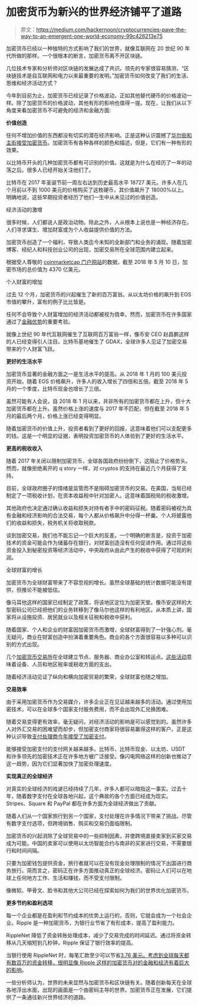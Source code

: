 # 加密货币为新兴的世界经济铺平了道路

> 原文：<https://medium.com/hackernoon/cryptocurrencies-pave-the-way-to-an-emergent-one-world-economy-99c426213e75>

加密货币已经以一种独特的方式影响了我们的世界，就像互联网在 20 世纪 90 年代所做的那样。一个很根本的断言，加密货币离不开区块链。

几位技术专家和分析师对区块链的发展达成了共识。领先的专家很容易猜测，“区块链技术是自互联网和电力以来最重要的发明。”加密货币如何改变了我们的生活、思维和经济活动方式？

今年到目前为止，加密货币已经记录了价格波动，正如其他替代硬币的价格波动一样。除了加密货币的价格波动，其他有形的影响也值得一提。现在，让我们从以下角度来看加密货币不可避免的经济和金融方面:

**价值创造**

任何不增加价值的东西都没有切实的潜在经济影响。正是这种认识震撼了[华尔街和主街接受加密货币](http://www.businessinsider.com/soros-fund-venrock-embracing-bitcoin-2018-4?IR=T)。加密货币有各种各样的颜色和描述，但是，它们有一种有形的效果。

以比特币开头的几种加密货币都有可识别的价值。这就是为什么在经历了一年的动荡之后。很多人已经开始关注他们了。

比特币在 2017 年圣诞节前一周左右达到历史最高水平 18727 美元。许多人在几个月前以不到 1000 美元的价格购买了这枚硬币，其价值飙升了 18000%以上。明确地说，这些早期投资者经历了他们一生中从未见过的价值创造。

经济活动的激增

很多时候，人们都说人是政治动物。除此之外，人从根本上说也是一种经济存在。人们寻求谋生、增加财富或为个人收益提供价值的方法。

加密货币创造了一个福利，导致人类迄今未知的全新部门和业务的涌现。随着加密博客、经纪人和科技创业公司的出现，加密交易所在全球范围内建立起来。

根据受人尊敬的 [coinmarketcap 门户网站](https://coinmarketcap.com/charts/)的数据，截至 2018 年 5 月 10 日，加密市场的总价值为 4370 亿美元。

个人财富的增加

过去 12 个月，加密货币的兴起催生了新的百万富翁。从以太坊价格的飙升到 EOS 市值的攀升，富有的例子比比皆是。

任何不会导致个人财富增加的经济活动都被视为侥幸。然而，加密货币在许多国家通过了[金融优势](https://www.ft.com/content/d0df4322-1559-11e8-9c33-02f893d608c2)的重要考验。

就像上世纪 90 年代互联网催生了互联网百万富翁一样，像币安 CEO 赵昌鹏这样的人已经变得引人注目。比特币基地催生了 GDAX，全球许多人见证了加密交易带来的个人财富飞跃。

**更好的生活水平**

加密货币显著的金融方面之一是生活水平的提高。从 2018 年 1 月的 100 美元投资开始，随着 EOS 价格飙升，许多人的收入增长了四倍和五倍。截至 2018 年 5 月的一个季度，比特币现金也增长了三倍。

虽然可能有人会说，自 2018 年 1 月以来，并非所有的加密货币都在上升，但十大加密货币都在上升。虽然价格上涨的速度与 2017 年不匹配，但在截至 2018 年 5 月的最后两个月，价格上涨已经变得明显。

随着加密货币的价值上升，投资者看到了更好的回报，这意味着他们可以支配更多的钱。这是一个明显的证据，表明投资加密货币的人体验到了更好的生活水平。

**更高的税收收入**

随着 2017 年关闭以限制加密货币，全球各国政府纷纷倒下，这阻止了价格势头。然而，就像拒绝离开的 q story 一样，对 cryptos 的支持在最近几个月获得了支持。

目前，全球政府圈子的情绪是监管而不是阻碍加密货币的交易。在美国，当局已经制定了一项税收计划，在资本收益税中针对加密人。这意味着国税局的税收激增。

其他政府也决定通过确认收益和损失对持有者手中的密码征税。随着密码被视为具有金融和经济影响的合法交易，每个人都从价格飙升中分得一杯羹。个人将披露他们的收益和损失，税务机关将收取税款。

谈到加密交易，我们也不能忘记一个巨大的反差。一个明确的断言是，投资于加密技术的资金可能会作为储蓄存在银行，对财富创造没有任何促进作用。通过将这些资金投入到秘密投资等经济活动中，中央政府从由此产生的税收中获得了可观的利润。

全球财富的增长

加密货币为全球财富带来了不容忽视的增长。虽然全球基础的统计数据可能没有提供，但推论不能被低估。

像马耳他这样的国家已经制定了政策，将该地区定位为加密天堂。像币安这样的大型密码公司已经把他们的业务转移到了像马尔他这样的有利地区。从本质上讲，国家将从设施投资、居民就业以及相关征税和税收中获利。

随着国家、个人和企业的财富因加密货币而激增，全球财富得到了一针强心剂。毫无疑问，商业在财富创造中扮演着重要角色。商业的各个方面很容易以多种可以识别的方式出现。

几个[加密货币交易所](https://www.coinreview.com/best-cryptocurrency-exchange/)在全球建立节点、服务器、商业办公室和转运点。[这些活动](https://qz.com/1149678/chinas-huobi-will-launch-two-bitcoin-exchanges-in-japan-after-beijings-crackdown-on-domestic-trading/)意味着设备、人员和地区税率或税收方面的支出。

随着经济活动见证了纵向和横向加密贸易的繁荣，全球财富也随之增加。

**交易效率**

由于采用加密货币作为交易媒介，许多企业正在见证越来越多的活动。通过使用加密技术，可以在全球多个国家支付服务费用，而不会出现外汇兑换困难。

随着交易变得更有效率，毫无疑问，对经济活动的影响是可以感觉到的。虽然许多人对外汇交易的困难望而却步，但加密支付商家将很容易赢得这样的客户。正是这种认识导致[支付处理商今年接受了加密支付](https://news.bitcoin.com/80000-new-merchants-in-europe-gains-option-to-accept-crypto/)。

能够接受加密支付的支付网关越来越多。比特币、比特币现金、以太坊、USDT 和许多领先的加密技术正在许多地方被广泛接受。像闪电网络这样的创新也推动了这一趋势，因为它们显著加快了加密处理速度。

**实现真正的全球经济**

对真实的全球经济的戏谑已经持续了几年，许多人都可以暗指这一事实。过去十年，随着数字支付在全球各地兴起，这个典故的各个方面已经成为现实。Stripes、Square 和 PayPal 都在许多方面为全球经济做出了贡献。

随着人们从一个国家旅行到另一个国家，支付处理在许多情况下带来了挑战。尽管有数字支付选项，但跨境销售、购买和交易仍面临限制。

加密货币的兴起消除了全球贸易中的一些抑制因素，并使跨境直接卖家到买家交易成为可能。中国的卖家可以使用以太坊智能合约与南非的买家进行交易，不需要银行和时间间隔。

只要为加密钱包提供资金，旅行者就可以在没有现金处理限制的情况下出国进行商务旅行。简而言之，密码正在许多方面推动真正的全球经济。密码让人们可以在地球上任何地方工作、生活和赚钱，而不受支付限制。

像微软、甲骨文、脸书和其他大公司已经在探索如何为我们的世界优化加密货币。

**更多节约和盈利选项**

每一个企业都是在盈利和节约成本的优势上运行的，否则，它就会成为一个社会企业。Ripple 是一种加密货币，为银行业节省了有形成本，提高了盈利能力。

RippleNet 降低了资金转账处理成本，减少了交易完成的时间延迟。通过将资金转移从几天缩短到几秒钟，Ripple 保证了银行效率的提高。

当银行使用 RippleNet 时，每笔汇款至少可以节省[3.76 美元。考虑到全球每天都有数百万的资金转移，很明显像 Ripple 这样的加密货币对](https://ripple.com/use-cases/banks/)[的金融和经济有着巨大的影响](https://www.americanbanker.com/news/inside-ripples-plan-to-make-money-move-as-fast-as-information)。

一些分析师认为，世界的未来显然与加密货币和区块链有关。随着创新每天在全球各地浮出水面，出现的画面是一个由密码主导的世界。加密货币正在发展，它们提供了一条通往新兴世界经济的道路。